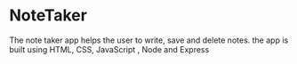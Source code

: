 # NoteTaker

The note taker app helps the user to write, save and delete notes.
the app is built using HTML, CSS, JavaScript , Node and Express